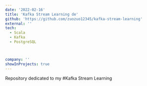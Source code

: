 ```yaml
---
date: '2022-02-16'
title: 'Kafka Stream Learning de'
github: 'https://github.com/zuozuo12345/kafka-stream-learning'
external: ''
tech:
  - Scala
  - Kafka
  - PostgreSQL



company: ''
showInProjects: true
---
```

Repository dedicated to my #Kafka Stream Learning
